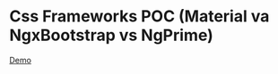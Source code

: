 # Css Frameworks POC (Material va NgxBootstrap vs NgPrime)

[Demo](https://non4me.github.io/ng5Demo-Materail-vs-ngxBootstrap-vs-ngPrime/)
